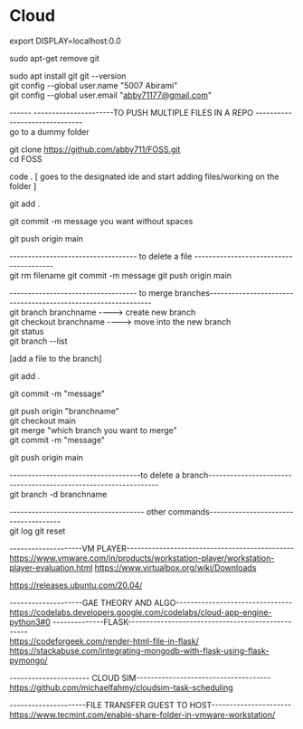 # Cloud

export DISPLAY=localhost:0.0

sudo apt-get remove git

sudo apt install git
git --version<br>
git config --global user.name "5007 Abirami"<br>
git config --global user.email "abby71177@gmail.com"<br>

------ ----------------------TO PUSH MULTIPLE FILES IN A REPO ------------------------------<br>
go to a dummy folder

git clone https://github.com/abby711/FOSS.git <br>
cd FOSS

code .
 [ goes to the designated ide and start adding files/working on the folder ]

git add .

git commit -m message you want without spaces

git push origin main

----------------------------------- to delete a file ---------------------------------------<br>
git rm filename
git commit -m message
git push origin main

----------------------------------- to merge branches--------------------------------------------------------------<br>
git branch branchname  ----> create new branch<br>
git checkout branchname   ----> move into the new branch<br>
git status<br>
git branch --list<br>

[add a file to the branch]

git add .

git commit -m "message"

git push origin "branchname" <br>
git checkout main<br>
git merge "which branch you want to merge"<br>
git commit -m "message"<br>

git push origin main<br>

------------------------------------to delete a branch----------------------------------------------------------------<br>
git branch -d branchname

------------------------------------- other commands-------------------------------------<br>
git log
git reset



--------------------VM PLAYER----------------------------------------------<br>
https://www.vmware.com/in/products/workstation-player/workstation-player-evaluation.html
https://www.virtualbox.org/wiki/Downloads

https://releases.ubuntu.com/20.04/

--------------------GAE THEORY AND ALGO--------------------------------<br>
https://codelabs.developers.google.com/codelabs/cloud-app-engine-python3#0
--------------FLASK--------------------------------------------------<br>
https://codeforgeek.com/render-html-file-in-flask/
https://stackabuse.com/integrating-mongodb-with-flask-using-flask-pymongo/

---------------------- CLOUD SIM-------------------------------------<br>
https://github.com/michaelfahmy/cloudsim-task-scheduling


---------------------FILE TRANSFER GUEST TO HOST----------------------<br>
https://www.tecmint.com/enable-share-folder-in-vmware-workstation/



